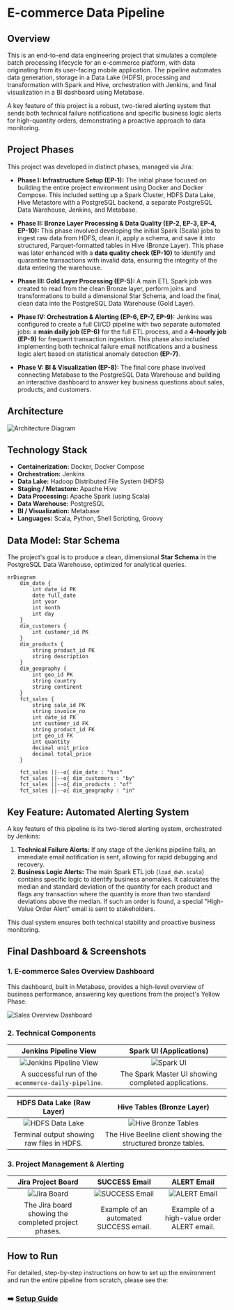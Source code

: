 # E-commerce Data Pipeline

## Overview

This is an end-to-end data engineering project that simulates a complete batch processing lifecycle for an e-commerce platform, with data originating from its user-facing mobile application. The pipeline automates data generation, storage in a Data Lake (HDFS), processing and transformation with Spark and Hive, orchestration with Jenkins, and final visualization in a BI dashboard using Metabase.

A key feature of this project is a robust, two-tiered alerting system that sends both technical failure notifications and specific business logic alerts for high-quantity orders, demonstrating a proactive approach to data monitoring.

## Project Phases

This project was developed in distinct phases, managed via Jira:

-   **Phase I: Infrastructure Setup (EP-1):** The initial phase focused on building the entire project environment using Docker and Docker Compose. This included setting up a Spark Cluster, HDFS Data Lake, Hive Metastore with a PostgreSQL backend, a separate PostgreSQL Data Warehouse, Jenkins, and Metabase.

-   **Phase II: Bronze Layer Processing & Data Quality (EP-2, EP-3, EP-4, EP-10):** This phase involved developing the initial Spark (Scala) jobs to ingest raw data from HDFS, clean it, apply a schema, and save it into structured, Parquet-formatted tables in Hive (Bronze Layer). This phase was later enhanced with a **data quality check (EP-10)** to identify and quarantine transactions with invalid data, ensuring the integrity of the data entering the warehouse.

-   **Phase III: Gold Layer Processing (EP-5):** A main ETL Spark job was created to read from the clean Bronze layer, perform joins and transformations to build a dimensional Star Schema, and load the final, clean data into the PostgreSQL Data Warehouse (Gold Layer).

-   **Phase IV: Orchestration & Alerting (EP-6, EP-7, EP-9):** Jenkins was configured to create a full CI/CD pipeline with two separate automated jobs: a **main daily job (EP-6)** for the full ETL process, and a **4-hourly job (EP-9)** for frequent transaction ingestion. This phase also included implementing both technical failure email notifications and a business logic alert based on statistical anomaly detection **(EP-7)**.

-   **Phase V: BI & Visualization (EP-8):** The final core phase involved connecting Metabase to the PostgreSQL Data Warehouse and building an interactive dashboard to answer key business questions about sales, products, and customers.

## Architecture

![Architecture Diagram](docs/images/architecture_diagram.png)

## Technology Stack

-   **Containerization:** Docker, Docker Compose
-   **Orchestration:** Jenkins
-   **Data Lake:** Hadoop Distributed File System (HDFS)
-   **Staging / Metastore:** Apache Hive
-   **Data Processing:** Apache Spark (using Scala)
-   **Data Warehouse:** PostgreSQL
-   **BI / Visualization:** Metabase
-   **Languages:** Scala, Python, Shell Scripting, Groovy

## Data Model: Star Schema

The project's goal is to produce a clean, dimensional **Star Schema** in the PostgreSQL Data Warehouse, optimized for analytical queries.

```mermaid
erDiagram
    dim_date {
        int date_id PK
        date full_date
        int year
        int month
        int day
    }
    dim_customers {
        int customer_id PK
    }
    dim_products {
        string product_id PK
        string description
    }
    dim_geography {
        int geo_id PK
        string country
        string continent
    }
    fct_sales {
        string sale_id PK
        string invoice_no
        int date_id FK
        int customer_id FK
        string product_id FK
        int geo_id FK
        int quantity
        decimal unit_price
        decimal total_price
    }

    fct_sales ||--o{ dim_date : "has"
    fct_sales ||--o{ dim_customers : "by"
    fct_sales ||--o{ dim_products : "of"
    fct_sales ||--o{ dim_geography : "in"
```

## Key Feature: Automated Alerting System

A key feature of this pipeline is its two-tiered alerting system, orchestrated by Jenkins:

1.  **Technical Failure Alerts:** If any stage of the Jenkins pipeline fails, an immediate email notification is sent, allowing for rapid debugging and recovery.
2.  **Business Logic Alerts:** The main Spark ETL job (`load_dwh.scala`) contains specific logic to identify business anomalies. It calculates the median and standard deviation of the quantity for each product and flags any transaction where the quantity is more than two standard deviations above the median. If such an order is found, a special "High-Value Order Alert" email is sent to stakeholders.

This dual system ensures both technical stability and proactive business monitoring.

## Final Dashboard & Screenshots

### 1. E-commerce Sales Overview Dashboard

This dashboard, built in Metabase, provides a high-level overview of business performance, answering key questions from the project's Yellow Phase.

![Sales Overview Dashboard](docs/images/metabase_dashboard.png)

### 2. Technical Components

| Jenkins Pipeline View | Spark UI (Applications) |
| :---: | :---: |
| ![Jenkins Pipeline View](docs/images/jenkins_pipeline_success.png) | ![Spark UI](docs/images/spark_ui_applications.png) |
| A successful run of the `ecommerce-daily-pipeline`. | The Spark Master UI showing completed applications. |

| HDFS Data Lake (Raw Layer) | Hive Tables (Bronze Layer) |
| :---: | :---: |
| ![HDFS Data Lake](docs/images/hdfs_data_lake.png) | ![Hive Bronze Tables](docs/images/hive_bronze_tables.png) |
| Terminal output showing raw files in HDFS. | The Hive Beeline client showing the structured bronze tables. |

### 3. Project Management & Alerting

| Jira Project Board | SUCCESS Email | ALERT Email |
| :---: | :---: | :---: |
| ![Jira Board](docs/images/jira_board.png) | ![SUCCESS Email](docs/images/email_success.png) | ![ALERT Email](docs/images/email_alert.png) |
| The Jira board showing the completed project phases. | Example of an automated SUCCESS email. | Example of a high-value order ALERT email. |

## How to Run

For detailed, step-by-step instructions on how to set up the environment and run the entire pipeline from scratch, please see the:

### ➡️ **[Setup Guide](SETUP_GUIDE.md)**